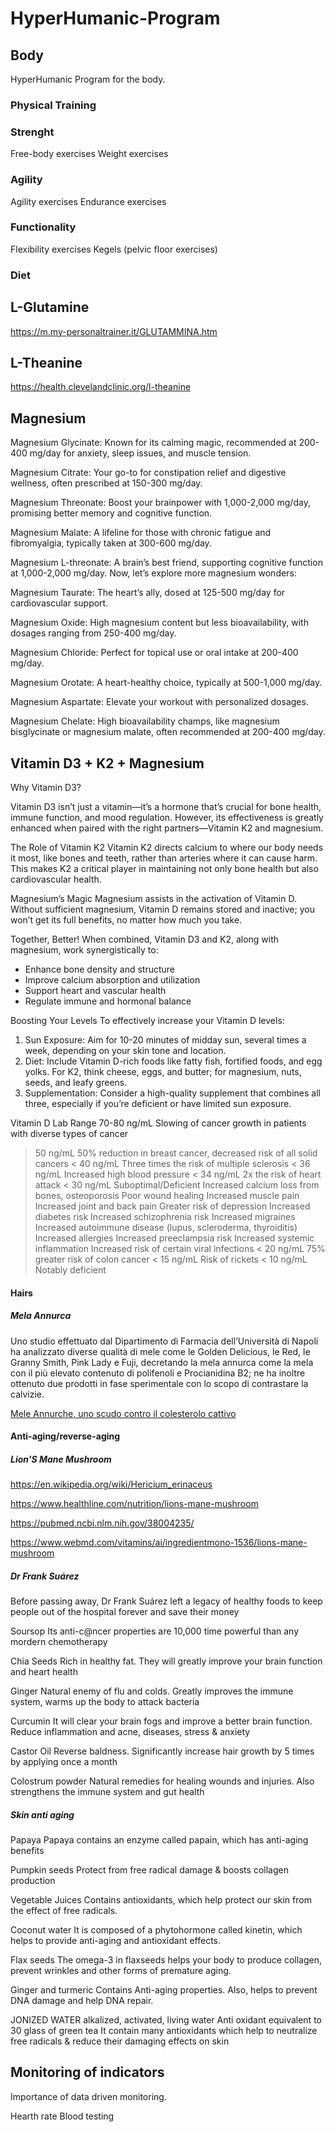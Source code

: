 # HyperHumanic-Program

## Body

HyperHumanic Program for the body.

### Physical Training

### Strenght

Free-body exercises
Weight exercises

### Agility

Agility exercises
Endurance exercises

### Functionality 

Flexibility exercises
Kegels (pelvic floor exercises)

### Diet

## L-Glutamine

https://m.my-personaltrainer.it/GLUTAMMINA.htm

## L-Theanine

https://health.clevelandclinic.org/l-theanine

## Magnesium

Magnesium Glycinate: Known for its calming magic, recommended at 200-400 mg/day for anxiety, sleep issues, and muscle tension.

Magnesium Citrate: Your go-to for constipation relief and digestive wellness, often prescribed at 150-300 mg/day.

Magnesium Threonate: Boost your brainpower with 1,000-2,000 mg/day, promising better memory and cognitive function.

Magnesium Malate: A lifeline for those with chronic fatigue and fibromyalgia, typically taken at 300-600 mg/day.

Magnesium L-threonate: A brain’s best friend, supporting cognitive function at 1,000-2,000 mg/day.
Now, let’s explore more magnesium wonders:

Magnesium Taurate: The heart’s ally, dosed at 125-500 mg/day for cardiovascular support.

Magnesium Oxide: High magnesium content but less bioavailability, with dosages ranging from 250-400 mg/day.

Magnesium Chloride: Perfect for topical use or oral intake at 200-400 mg/day.

Magnesium Orotate: A heart-healthy choice, typically at 500-1,000 mg/day.

Magnesium Aspartate: Elevate your workout with personalized dosages.

Magnesium Chelate: High bioavailability champs, like magnesium bisglycinate or magnesium malate, often recommended at 200-400 mg/day.

## Vitamin D3 + K2 + Magnesium

Why Vitamin D3?

Vitamin D3 isn’t just a vitamin—it’s a hormone that’s crucial for bone health, immune function, and mood regulation. However, its effectiveness is greatly enhanced when paired with the right partners—Vitamin K2 and magnesium.

The Role of Vitamin K2
Vitamin K2 directs calcium to where our body needs it most, like bones and teeth, rather than arteries where it can cause harm. This makes K2 a critical player in maintaining not only bone health but also cardiovascular health.

Magnesium’s Magic
Magnesium assists in the activation of Vitamin D. Without sufficient magnesium, Vitamin D remains stored and inactive; you won’t get its full benefits, no matter how much you take.

Together, Better!
When combined, Vitamin D3 and K2, along with magnesium, work synergistically to:
- Enhance bone density and structure
- Improve calcium absorption and utilization
- Support heart and vascular health
- Regulate immune and hormonal balance

Boosting Your Levels
To effectively increase your Vitamin D levels:
1. Sun Exposure: Aim for 10-20 minutes of midday sun, several times a week, depending on your skin tone and location.
2. Diet: Include Vitamin D-rich foods like fatty fish, fortified foods, and egg yolks. For K2, think cheese, eggs, and butter; for magnesium, nuts, seeds, and leafy greens.
3. Supplementation: Consider a high-quality supplement that combines all three, especially if you’re deficient or have limited sun exposure.

Vitamin D Lab Range
70-80 ng/mL Slowing of cancer growth in patients with diverse types of cancer
> 50 ng/mL 50% reduction in breast cancer, decreased risk of all solid cancers
< 40 ng/mL Three times the risk of multiple sclerosis
< 36 ng/mL Increased high blood pressure
< 34 ng/mL 2x the risk of heart attack
< 30 ng/mL Suboptimal/Deficient
	Increased calcium loss from bones, osteoporosis Poor wound healing
	Increased muscle pain
	Increased joint and back pain
	Greater risk of depression
	Increased diabetes risk
	Increased schizophrenia risk
	Increased migraines
	Increased autoimmune disease (lupus, scleroderma, thyroiditis)
	Increased allergies
	Increased preeclampsia risk
	Increased systemic inflammation
	Increased risk of certain viral infections
< 20 ng/mL 75% greater risk of colon cancer
< 15 ng/mL Risk of rickets
< 10 ng/mL Notably deficient

#### Hairs

##### Mela Annurca

Uno studio effettuato dal Dipartimento di Farmacia dell’Università di Napoli ha analizzato diverse qualità di mele come le Golden Delicious, le Red, le Granny Smith, Pink Lady e Fuji, decretando la mela annurca come la mela con il più elevato contenuto di polifenoli e Procianidina B2; ne ha inoltre ottenuto due prodotti in fase sperimentale con lo scopo di contrastare la calvizie.

[Mele Annurche, uno scudo contro il colesterolo cattivo](https://www.unina.it/-/8963414-mele-annurche-uno-scudo-contro-il-colesterolo-cattivo)

#### Anti-aging/reverse-aging

##### Lion'S Mane Mushroom

https://en.wikipedia.org/wiki/Hericium_erinaceus

https://www.healthline.com/nutrition/lions-mane-mushroom

https://pubmed.ncbi.nlm.nih.gov/38004235/

https://www.webmd.com/vitamins/ai/ingredientmono-1536/lions-mane-mushroom

##### Dr Frank Suárez

Before passing away, Dr Frank Suárez left a legacy of healthy foods to keep people out of the hospital forever and save their money

Soursop
Its anti-c@ncer properties are 10,000 time powerful than any mordern chemotherapy

Chia Seeds
Rich in healthy fat. They will greatly improve your brain function and heart health

Ginger
Natural enemy of flu and colds. Greatly improves the immune system, warms up the body to attack bacteria

Curcumin
It will clear your brain fogs and improve a better brain function.
Reduce inflammation and acne, diseases, stress & anxiety

Castor Oil
Reverse baldness. Significantly
increase hair growth by 5 times by applying once a month

Colostrum powder
Natural remedies for healing wounds and injuries.
Also strengthens the immune system and gut health

##### Skin anti aging

Papaya
Papaya contains an enzyme called papain, which has anti-aging benefits

Pumpkin seeds
Protect from free radical damage & boosts collagen production

Vegetable Juices
Contains antioxidants, which help protect our skin from the effect of free radicals.

Coconut water
It is composed of a phytohormone called kinetin, which helps to provide anti-aging and antioxidant effects.

Flax seeds
The omega-3 in flaxseeds helps your body to produce collagen, prevent wrinkles and other forms of premature aging.

Ginger and turmeric
Contains Anti-aging properties. Also, helps to prevent DNA damage and help DNA repair.

JONIZED WATER alkalized, activated, living water Anti oxidant equivalent to 30 glass of green tea
It contain many antioxidants which help to neutralize free radicals & reduce their damaging effects on skin

## Monitoring of indicators

Importance of data driven monitoring.

Hearth rate
Blood testing
